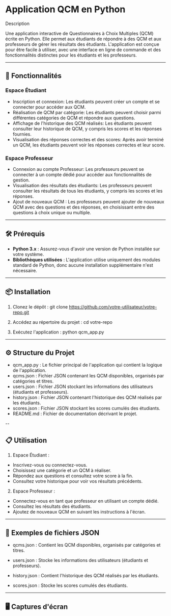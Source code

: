 # Application QCM en Python

Description

Une application interactive de Questionnaires à Choix Multiples (QCM) écrite en Python. Elle permet aux étudiants de répondre à des QCM et aux professeurs de gérer les résultats des étudiants. L'application est conçue pour être facile à utiliser, avec une interface en ligne de commande et des fonctionnalités distinctes pour les étudiants et les professeurs.

---

## 🚀 Fonctionnalités

### **Espace Étudiant**
- Inscription et connexion: Les étudiants peuvent créer un compte et se connecter pour accéder aux QCM.
- Réalisation de QCM par catégorie: Les étudiants peuvent choisir parmi différentes catégories de QCM et répondre aux questions.
- Affichage de l'historique des QCM réalisés: Les étudiants peuvent consulter leur historique de QCM, y compris les scores et les réponses fournies.
- Visualisation des réponses correctes et des scores: Après avoir terminé un QCM, les étudiants peuvent voir les réponses correctes et leur score.

### **Espace Professeur**
- Connexion au compte Professeur: Les professeurs peuvent se connecter à un compte dédié pour accéder aux fonctionnalités de gestion.
- Visualisation des résultats des étudiants: Les professeurs peuvent consulter les résultats de tous les étudiants, y compris les scores et les réponses.
- Ajout de nouveaux QCM : Les professeurs peuvent ajouter de nouveaux QCM avec des questions et des réponses, en choisissant entre des questions à choix unique ou multiple. 

---

## 🛠️ Prérequis

- **Python 3.x** : Assurez-vous d'avoir une version de Python installée sur votre système.
- **Bibliothèques utilisées** :  L'application utilise uniquement des modules standard de Python, donc aucune installation supplémentaire n'est nécessaire.

---

## 📦 Installation

1. Clonez le dépôt :
            git clone https://github.com/votre-utilisateur/votre-repo.git

2. Accédez au répertoire du projet :
            cd votre-repo

3. Exécutez l'application :
            python qcm_app.py


---
## ⚙️ Structure du Projet
   - qcm_app.py : Le fichier principal de l'application qui contient la logique de l'application.
   - qcms.json : Fichier JSON contenant les QCM disponibles, organisés par catégories et titres.      
   - users.json : Fichier JSON stockant les informations des utilisateurs (étudiants et professeurs).
   - history.json : Fichier JSON contenant l'historique des QCM réalisés par les étudiants.
   - scores.json : Fichier JSON stockant les scores cumulés des étudiants.
   - README.md : Fichier de documentation décrivant le projet.

--
## 📋 Utilisation
1. Espace Étudiant :

  - Inscrivez-vous ou connectez-vous.
  - Choisissez une catégorie et un QCM à réaliser.
  - Répondez aux questions et consultez votre score à la fin.
  - Consultez votre historique pour voir vos résultats précédents.

2. Espace Professeur :

  - Connectez-vous en tant que professeur en utilisant un compte dédié.
  - Consultez les résultats des étudiants.
  - Ajoutez de nouveaux QCM en suivant les instructions à l'écran.

---

## 📂 Exemples de fichiers JSON 
 - qcms.json : Contient les QCM disponibles, organisés par catégories et titres.

 - users.json : Stocke les informations des utilisateurs (étudiants et professeurs).

 - history.json : Contient l'historique des QCM réalisés par les étudiants.

 - scores.json : Stocke les scores cumulés des étudiants.

---

## 🖥️ Captures d'écran
